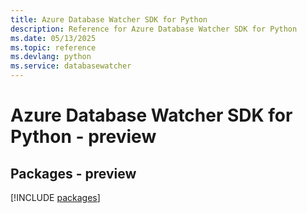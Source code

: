 ```yaml
---
title: Azure Database Watcher SDK for Python
description: Reference for Azure Database Watcher SDK for Python
ms.date: 05/13/2025
ms.topic: reference
ms.devlang: python
ms.service: databasewatcher
---
```

# Azure Database Watcher SDK for Python - preview
## Packages - preview
[!INCLUDE [packages](database-watcher-index.md)]